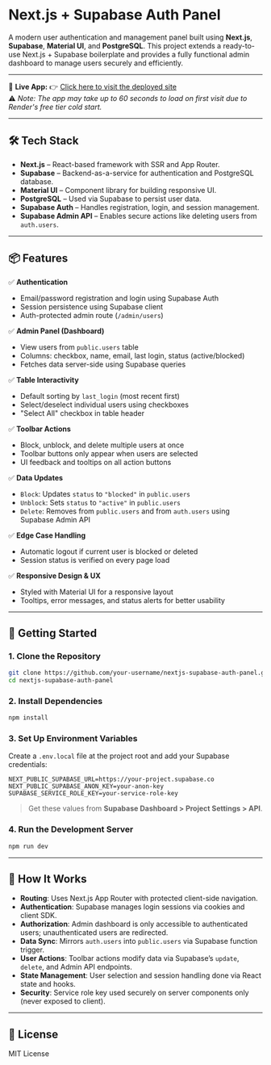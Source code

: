 # Next.js + Supabase Auth Panel

A modern user authentication and management panel built using **Next.js**, **Supabase**, **Material UI**, and **PostgreSQL**. This project extends a ready-to-use Next.js + Supabase boilerplate and provides a fully functional admin dashboard to manage users securely and efficiently.

---

🚀 **Live App:** 👉 [Click here to visit the deployed site](https://your-app-name.onrender.com)  
⚠️ *Note: The app may take up to 60 seconds to load on first visit due to Render's free tier cold start.*

---

## 🛠 Tech Stack

* **Next.js** – React-based framework with SSR and App Router.
* **Supabase** – Backend-as-a-service for authentication and PostgreSQL database.
* **Material UI** – Component library for building responsive UI.
* **PostgreSQL** – Used via Supabase to persist user data.
* **Supabase Auth** – Handles registration, login, and session management.
* **Supabase Admin API** – Enables secure actions like deleting users from `auth.users`.

---

## 📦 Features

✅ **Authentication**

* Email/password registration and login using Supabase Auth
* Session persistence using Supabase client
* Auth-protected admin route (`/admin/users`)

✅ **Admin Panel (Dashboard)**

* View users from `public.users` table
* Columns: checkbox, name, email, last login, status (active/blocked)
* Fetches data server-side using Supabase queries

✅ **Table Interactivity**

* Default sorting by `last_login` (most recent first)
* Select/deselect individual users using checkboxes
* "Select All" checkbox in table header

✅ **Toolbar Actions**

* Block, unblock, and delete multiple users at once
* Toolbar buttons only appear when users are selected
* UI feedback and tooltips on all action buttons

✅ **Data Updates**

* `Block`: Updates `status` to `"blocked"` in `public.users`
* `Unblock`: Sets `status` to `"active"` in `public.users`
* `Delete`: Removes from `public.users` and from `auth.users` using Supabase Admin API

✅ **Edge Case Handling**

* Automatic logout if current user is blocked or deleted
* Session status is verified on every page load

✅ **Responsive Design & UX**

* Styled with Material UI for a responsive layout
* Tooltips, error messages, and status alerts for better usability

---

## 🚀 Getting Started

### 1. Clone the Repository

```bash
git clone https://github.com/your-username/nextjs-supabase-auth-panel.git
cd nextjs-supabase-auth-panel
```

### 2. Install Dependencies

```bash
npm install
```

### 3. Set Up Environment Variables

Create a `.env.local` file at the project root and add your Supabase credentials:

```env
NEXT_PUBLIC_SUPABASE_URL=https://your-project.supabase.co
NEXT_PUBLIC_SUPABASE_ANON_KEY=your-anon-key
SUPABASE_SERVICE_ROLE_KEY=your-service-role-key
```

> Get these values from **Supabase Dashboard > Project Settings > API**.

### 4. Run the Development Server

```bash
npm run dev
```

---

## 🧠 How It Works

* **Routing**: Uses Next.js App Router with protected client-side navigation.
* **Authentication**: Supabase manages login sessions via cookies and client SDK.
* **Authorization**: Admin dashboard is only accessible to authenticated users; unauthenticated users are redirected.
* **Data Sync**: Mirrors `auth.users` into `public.users` via Supabase function trigger.
* **User Actions**: Toolbar actions modify data via Supabase’s `update`, `delete`, and Admin API endpoints.
* **State Management**: User selection and session handling done via React state and hooks.
* **Security**: Service role key used securely on server components only (never exposed to client).

---

## 📝 License

MIT License
